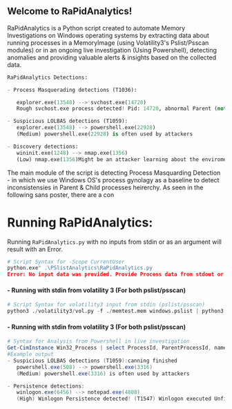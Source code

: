## **Welcome to RaPidAnalytics!** 

RaPidAnalytics is a Python script created to automate Memory Investigations on Windows operating systems by extracting data about running processes in a MemoryImage (using Volatility3's Pslist/Psscan modules) or in an ongoing live investigation (Using Powershell), detecting anomalies and providing valuable alerts & insights based on the collected data.
``` python
RaPidAnalytics Detections:

- Process Masquerading detections (T1036):

   explorer.exe(13548) --> svchost.exe(14720)
   Rough svchost.exe process detected! Pid: 14720, abnormal Parent (not services.exe): explorer.exe (13548)

- Suspicious LOLBAS detections (T1059):
   explorer.exe(13548) --> powershell.exe(22928)
   (Medium) powershell.exe(22928) is often used by attackers

- Discovery detections:
   wininit.exe(1248) --> nmap.exe(1356)
   (Low) nmap.exe(1356)Might be an attacker learning about the enviroment (T1053) 
```
The main module of the script is detecting Process Masquarding Detection - in which we use Windows OS's process gynolagy as a baseline to detect inconsistensies in Parent & Child processes heirerchy.
As seen in the following sans poster, there are a con

# Running RaPidAnalytics:
Running `RaPidAnalytics.py` with no inputs from stdin or as an argument will result with an Error.
``` python
# Script Syntax for -Scope CurrentUser
python.exe" .\PSlistAnalytics\RaPidAnalytics.py
Error: No input data was provided. Provide Process data from stdout or as argument (.\path\to\psscan)
```

#### -  Running with stdin from volatility 3 (For both pslist/psscan) 
``` python
# Script Syntax for volatility3 input from stdin (pslist/psscan)
python3 ./volatility3/vol.py -f ./memtest.mem windows.pslist | python3 ./PSlistAnalytics/RaPidAnalytics.py

```

#### -  Running with stdin from volatility 3 (For both pslist/psscan) 
``` powershell
# Syntax for Analysis from Powershell in live investigation
Get-CimInstance Win32_Process | select ProcessId, ParentProcessId, name | python.exe .\PSlistAnalytics\RaPidAnalytics.py
#Example output
- Suspicious LOLBAS detections (T1059):canning finished
   powershell.exe(508) --> powershell.exe(3316)
   (Medium) powershell.exe(3316) is often used by attackers

- Persistence detections:
   winlogon.exe(6456) --> notepad.exe(4808)
   (High) Winlogon Persistence detected! (T1547) Winlogon executed Unfimilier Process Pid: 4808
```